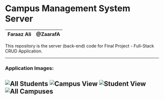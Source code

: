 # Campus Management System Server

| Faraaz Ali | @ZaarafA |
|-----------|------------|


This repository is the server (back-end) code for Final Project - Full-Stack CRUD Application.

----------
### Application Images:
![All Students](https://i.imgur.com/csl1MX1.png)
![Campus View](https://i.imgur.com/dBpGBU5.png)
![Student View](https://i.imgur.com/acn55iW.png)
![All Campuses](https://i.imgur.com/QoeFv5q.png)
----------
